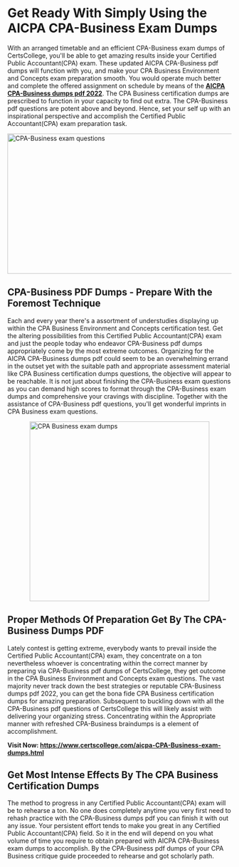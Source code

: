 <h1><strong>Get Ready With Simply Using the AICPA CPA-Business Exam Dumps&nbsp;</strong></h1>
<p><span style="font-weight: 400;">With an arranged timetable and an efficient  CPA-Business exam dumps of CertsCollege, you'll be able to get amazing results inside your Certified Public Accountant(CPA) exam. These updated AICPA CPA-Business pdf dumps will function with you, and make your CPA Business Environment and Concepts exam preparation smooth. You would operate much better and complete the offered assignment on schedule by means of the <strong><a href="https://www.certscollege.com/aicpa-CPA-Business-exam-dumps.html">AICPA CPA-Business dumps pdf 2022</a></strong>. The CPA Business certification dumps are prescribed to function in your capacity to find out extra. The  CPA-Business pdf questions are potent above and beyond. Hence, set your self up with an inspirational perspective and accomplish the Certified Public Accountant(CPA) exam preparation task.&nbsp;</span></p>
<p><span style="font-weight: 400;"><img style="display: block; margin-left: auto; margin-right: auto;" src="https://i.ibb.co/CPDK3ps/Yellow-and-Blue-Initiative-Blog-Banner.png" alt="CPA-Business exam questions" width="559" height="315" /></span></p>
<h2><strong>CPA-Business PDF Dumps - Prepare With the Foremost Technique</strong></h2>
<p><span style="font-weight: 400;">Each and every year there's a assortment of understudies displaying up within the CPA Business Environment and Concepts certification test. Get the altering possibilities from this Certified Public Accountant(CPA) exam and just the people today who endeavor CPA-Business pdf dumps appropriately come by the most extreme outcomes. Organizing for the AICPA CPA-Business dumps pdf could seem to be an overwhelming errand in the outset yet with the suitable path and appropriate assessment material like CPA Business certification dumps questions, the objective will appear to be reachable. It is not just about finishing the CPA-Business exam questions as you can demand high scores to format through the CPA-Business exam dumps and comprehensive your cravings with discipline. Together with the assistance of CPA-Business pdf questions, you'll get wonderful imprints in CPA Business exam questions.</span></p>
<p><span style="font-weight: 400;"><a href="https://tinyurl.com/y4pnrbz4"><img style="display: block; margin-left: auto; margin-right: auto;" src="https://i.ibb.co/9tMrhdY/Teacher-Appreciation-Invitation.png" alt="CPA Business exam dumps " width="404" height="404" /></a></span></p>
<h2><strong>Proper Methods Of Preparation Get By The CPA-Business Dumps PDF</strong></h2>
<p><span style="font-weight: 400;">Lately contest is getting extreme, everybody wants to prevail inside the Certified Public Accountant(CPA) exam, they concentrate on a ton nevertheless whoever is concentrating within the correct manner by preparing via CPA-Business pdf dumps of CertsCollege, they get outcome in the CPA Business Environment and Concepts exam questions. The vast majority never track down the best strategies or reputable CPA-Business dumps pdf 2022, you can get the bona fide CPA Business certification dumps for amazing preparation. Subsequent to buckling down with all the  CPA-Business pdf questions of CertsCollege this will likely assist with delivering your organizing stress. Concentrating within the Appropriate manner with refreshed CPA-Business braindumps is a element of accomplishment.</span></p>
<p><span style="font-weight: 400;"><strong>Visit Now: <a href="https://www.certscollege.com/aicpa-CPA-Business-exam-dumps.html">https://www.certscollege.com/aicpa-CPA-Business-exam-dumps.html</a></strong></span></p>
<h2><strong>Get Most Intense Effects By The CPA Business Certification Dumps</strong></h2>
<p><span style="font-weight: 400;">The method to progress in any Certified Public Accountant(CPA) exam will be to rehearse a ton. No one does completely anytime you very first need to rehash practice with the CPA-Business dumps pdf you can finish it with out any issue. Your persistent effort tends to make you great in any Certified Public Accountant(CPA) field. So it in the end will depend on you what volume of time you require to obtain prepared with AICPA CPA-Business exam dumps to accomplish. By the CPA-Business pdf dumps of your CPA Business critique guide proceeded to rehearse and got scholarly path.</span></p>
